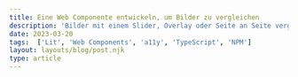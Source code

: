 ```yaml
---
title: Eine Web Componente entwickeln, um Bilder zu vergleichen
description: 'Bilder mit einem Slider, Overlay oder Seite an Seite vergleichen'
date: 2023-03-20
tags:  ['Lit', 'Web Components', 'a11y', 'TypeScript', 'NPM']
layout: layouts/blog/post.njk
type: article
---
```

